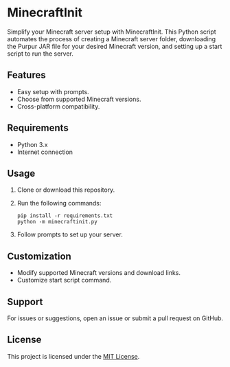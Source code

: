 # MinecraftInit

Simplify your Minecraft server setup with MinecraftInit. This Python script automates the process of creating a Minecraft server folder, downloading the Purpur JAR file for your desired Minecraft version, and setting up a start script to run the server.

## Features

- Easy setup with prompts.
- Choose from supported Minecraft versions.
- Cross-platform compatibility.

## Requirements

- Python 3.x
- Internet connection

## Usage

1. Clone or download this repository.

2. Run the following commands:

   ```
   pip install -r requirements.txt
   python -m minecraftinit.py
    ```

4. Follow prompts to set up your server.

## Customization

- Modify supported Minecraft versions and download links.
- Customize start script command.

## Support

For issues or suggestions, open an issue or submit a pull request on GitHub.

## License

This project is licensed under the [MIT License](https://github.com/SuperZekes/MinecraftInit/blob/main/LICENSE).
